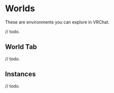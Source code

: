 # Worlds

These are environments you can explore in VRChat.

// todo.

## World Tab

// todo.

## Instances

// todo.